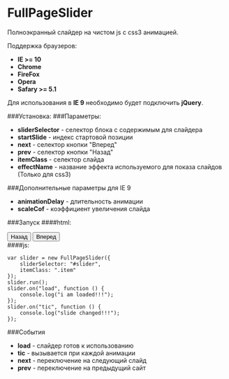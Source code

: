 FullPageSlider
==============
Полноэкранный слайдер на чистом js с css3 анимацией.

Поддержка браузеров:
- **IE >= 10**
- **Chrome**
- **FireFox**
- **Opera**
- **Safary >= 5.1**

Для использования в **IE 9** необходимо будет подключить **jQuery**.

###Установка:
    <link href="dist/css/slider.min.css" rel="stylesheet" type="text/css" />
    <script src="dist/js/fullPageSlider.min.js"></script>
###Параметры:
- **sliderSelector** - селектор блока с содержимым для слайдера
- **startSlide** - индекс стартовой позиции
- **next** - селектор кнопки "Вперед"
- **prev** - селектор кнопки "Назад"
- **itemClass** - селектор слайда
- **effectName** - название эффекта используемого для показа слайдов (Только для css3)

###Дополнительные параметры для IE 9
- **animationDelay** - длительность анимации
- **scaleCof** - коэффициент увеличения слайда

###Запуск
####html:
    <div id="slider">
        <div class="item" data-image="img/1.jpg"></div>
        <div class="item" data-image="img/2.jpg"></div>
        <div class="item" data-image="img/3.jpg"></div>
        <div class="item" data-image="img/4.jpg"></div>
        <div class="item" data-image="img/5.jpg"></div>
        <div class="item" data-image="img/6.jpg"></div>
        <div class="item" data-image="img/7.jpg"></div>
        <button class="nav prev">Назад</button>
        <button class="nav next">Вперед</button>
    </div>
####js:

    var slider = new FullPageSlider({
        sliderSelector: "#slider",
        itemClass: ".item"
    });
    slider.run();
    slider.on("load", function () {
        console.log("i am loaded!!!");
    });
    slider.on("tic", function () {
        console.log("slide changed!!!");
    });
###События
- **load** - слайдер готов к использованию
- **tic** - вызывается при каждой анимации
- **next** - переключение на следующий слайд
- **prev** - переключение на предыдущий сайт